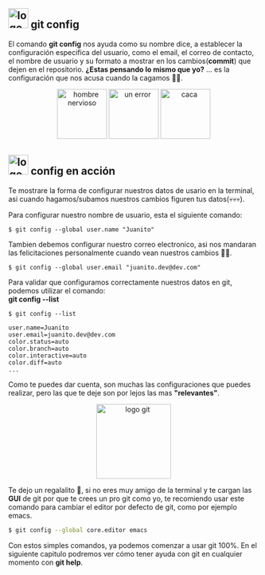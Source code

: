 ## <img src="assets/static/images/configuracion.svg" alt="logo git" height="40"/> **git config**

El comando **git config** nos ayuda como su nombre dice, a establecer la configuración especifica del usuario, como el email, el correo de contacto, el nombre de usuario y su formato a mostrar en los cambios(**commit**) que dejen en el repositorio. **¿Estas pensando lo mismo que yo?** ... es la configuración que nos acusa cuando la cagamos 🤡🤡.

<div class="col-12 mb-4 mt-4">
<center>
<img src="assets/static/images/nervioso.svg" alt="hombre nervioso" height="100"/>
<img src="assets/static/images/error.svg" alt="un error" height="100"/>
<img src="assets/static/images/caca.svg" alt="caca" height="100"/>
</center>
</div>

## <img src="assets/static/images/configuracion.svg" alt="logo git" height="40"/> **config en acción**

Te mostrare la forma de configurar nuestros datos de usario en la terminal, asi cuando hagamos/subamos nuestros cambios figuren tus datos(💀💀💀).

Para configurar nuestro nombre de usuario, esta el siguiente comando:

```shell
$ git config --global user.name "Juanito"

```

Tambien debemos configurar nuestro correo electronico, asi nos mandaran las felicitaciones personalmente cuando vean nuestros cambios 🙈🙈.

```shell
$ git config --global user.email "juanito.dev@dev.com"

```

Para validar que configuramos correctamente nuestros datos en git, podemos utilizar el comando:  
**git config --list**

```shell
$ git config --list

user.name=Juanito
user.email=juanito.dev@dev.com
color.status=auto
color.branch=auto
color.interactive=auto
color.diff=auto
...
```

Como te puedes dar cuenta, son muchas las configuraciones que puedes realizar, pero las que te deje son por lejos las mas **"relevantes"**.

<center>
  <img src="assets/static/images/mentiroso.svg" alt="logo git" height="150"/> 
</center>

Te dejo un regalalito 🎁, si no eres muy amigo de la terminal y te cargan las **GUI** de git por que te crees un pro git como yo, te recomiendo usar este comando para cambiar el editor por defecto de git, como por ejemplo emacs.

```bash
$ git config --global core.editor emacs
```

Con estos simples comandos, ya podemos comenzar a usar git 100%. En el siguiente capitulo podremos ver cómo tener ayuda con git en cualquier momento con **git help**.
